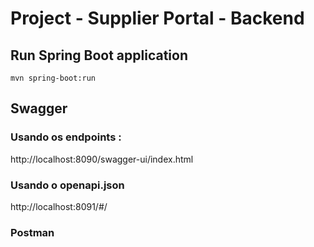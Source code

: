 # Project - Supplier Portal - Backend

## Run Spring Boot application
```
mvn spring-boot:run
```

## Swagger 

### Usando os endpoints :
http://localhost:8090/swagger-ui/index.html

### Usando o openapi.json
http://localhost:8091/#/

### Postman

